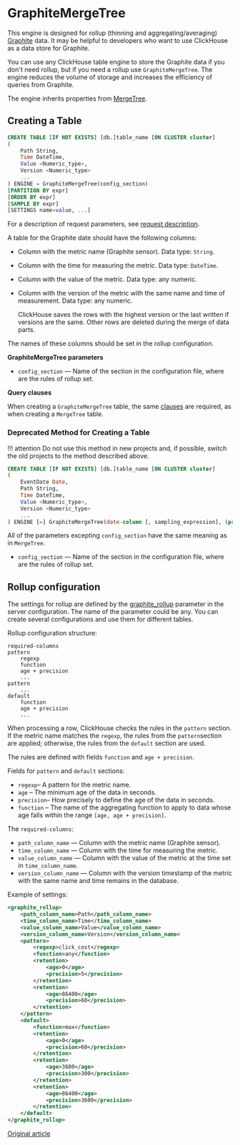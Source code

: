 <a name="table_engines-graphitemergetree"></a>

# GraphiteMergeTree

This engine is designed for rollup (thinning and aggregating/averaging) [Graphite](http://graphite.readthedocs.io/en/latest/index.html) data. It may be helpful to developers who want to use ClickHouse as a data store for Graphite.

You can use any ClickHouse table engine to store the Graphite data if you don't need rollup, but if you need a rollup use `GraphiteMergeTree`. The engine reduces the volume of storage and increases the efficiency of queries from Graphite.

The engine inherits properties from [MergeTree](mergetree.md#table_engines-mergetree).

## Creating a Table

```sql
CREATE TABLE [IF NOT EXISTS] [db.]table_name [ON CLUSTER cluster]
(
    Path String,
    Time DateTime,
    Value <Numeric_type>,
    Version <Numeric_type>
    ...
) ENGINE = GraphiteMergeTree(config_section)
[PARTITION BY expr]
[ORDER BY expr]
[SAMPLE BY expr]
[SETTINGS name=value, ...]
```

For a description of request parameters, see [request description](../../query_language/create.md#query_language-queries-create_table).

A table for the Graphite date should have the following columns:

- Column with the metric name (Graphite sensor). Data type: `String`.
- Column with the time for measuring the metric. Data type: `DateTime`.
- Column with the value of the metric. Data type: any numeric.
- Column with the version of the metric with the same name and time of measurement. Data type: any numeric.

    ClickHouse saves the rows with the highest version or the last written if versions are the same. Other rows are deleted during the merge of data parts.

The names of these columns should be set in the rollup configuration.

**GraphiteMergeTree parameters**

- `config_section` — Name of the section in the configuration file, where are the rules of rollup set.

**Query clauses**

When creating a `GraphiteMergeTree` table, the same [clauses](mergetree.md#table_engines-mergetree-configuring) are required, as when creating a `MergeTree` table.

### Deprecated Method for Creating a Table

!!! attention
    Do not use this method in new projects and, if possible, switch the old projects to the method described above.

```sql
CREATE TABLE [IF NOT EXISTS] [db.]table_name [ON CLUSTER cluster]
(
    EventDate Date,
    Path String,
    Time DateTime,
    Value <Numeric_type>,
    Version <Numeric_type>
    ...
) ENGINE [=] GraphiteMergeTree(date-column [, sampling_expression], (primary, key), index_granularity, config_section)
```

All of the parameters excepting `config_section` have the same meaning as in `MergeTree`.

- `config_section` — Name of the section in the configuration file, where are the rules of rollup set.


## Rollup configuration

The settings for rollup are defined by the [graphite_rollup](../server_settings/settings.md#server_settings-graphite_rollup) parameter in the server configuration. The name of the parameter could be any. You can create several configurations and use them for different tables.

Rollup configuration structure:

```
required-columns
pattern
    regexp
    function
    age + precision
    ...
pattern
    ...
default
    function
    age + precision
    ...
```

When processing a row, ClickHouse checks the rules in the `pattern` section. If the metric name matches the `regexp`, the rules from the `pattern`section are applied; otherwise, the rules from the `default` section are used.

The rules are defined with fields `function` and `age + precision`.

Fields for `pattern` and `default` sections:

- `regexp`– A pattern for the metric name.
- `age` – The minimum age of the data in seconds.
- `precision`– How precisely to define the age of the data in seconds.
- `function` – The name of the aggregating function to apply to data whose age falls within the range `[age, age + precision]`.

The `required-columns`:

- `path_column_name` — Column with the metric name (Graphite sensor).
- `time_column_name` — Column with the time for measuring the metric.
- `value_column_name` — Column with the value of the metric at the time set in `time_column_name`.
- `version_column_name` — Column with the version timestamp of the metric with the same name and time remains in the database.


Example of settings:

```xml
<graphite_rollup>
    <path_column_name>Path</path_column_name>
    <time_column_name>Time</time_column_name>
    <value_column_name>Value</value_column_name>
    <version_column_name>Version</version_column_name>
    <pattern>
        <regexp>click_cost</regexp>
        <function>any</function>
        <retention>
            <age>0</age>
            <precision>5</precision>
        </retention>
        <retention>
            <age>86400</age>
            <precision>60</precision>
        </retention>
    </pattern>
    <default>
        <function>max</function>
        <retention>
            <age>0</age>
            <precision>60</precision>
        </retention>
        <retention>
            <age>3600</age>
            <precision>300</precision>
        </retention>
        <retention>
            <age>86400</age>
            <precision>3600</precision>
        </retention>
    </default>
</graphite_rollup>
```

[Original article](https://clickhouse.yandex/docs/en/operations/table_engines/graphitemergetree/) <!--hide-->
